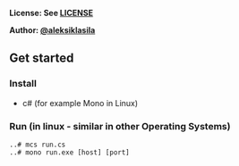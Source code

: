 **License: See [LICENSE](https://github.com/ouspg/trytls/blob/master/LICENSE)**

**Author: [@aleksiklasila](https://github.com/aleksiklasila)**

## Get started

### Install

* c# (for example Mono in Linux)

### Run (in linux - similar in other Operating Systems)
```
..# mcs run.cs
..# mono run.exe [host] [port]
```

